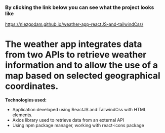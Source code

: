 ### By clicking the link below you can see what the project looks like
https://niezgodam.github.io/weather-app-reactJS-and-tailwindCss/

# The weather app integrates data from two APIs to retrieve weather information and to allow the use of a map based on selected geographical coordinates. 

**Technologies used:**

+ Application developed using ReactJS and TailwindCss with HTML elements.
+ Axios library used to retrieve data from an external API
+ Using npm package manager, working with react-icons package

